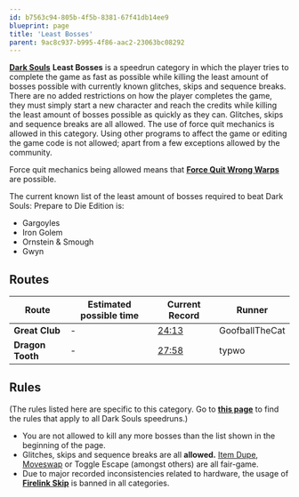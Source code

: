 ```yaml
---
id: b7563c94-805b-4f5b-8381-67f41db14ee9
blueprint: page
title: 'Least Bosses'
parent: 9ac8c937-b995-4f86-aac2-23063bc08292
---
```

[**Dark Souls**](/darksouls)        **Least Bosses** is a speedrun category in which the player tries to complete the game as fast as possible while killing the least amount of bosses possible with currently known glitches, skips and sequence breaks. There are no added restrictions on how the player completes the game, they must simply start a new character and reach the credits while killing the least amount of bosses possible as quickly as they can. Glitches, skips and sequence breaks are all allowed. The use of force quit mechanics is allowed in this category. Using other programs to affect the game or editing the game code is not allowed; apart from a few exceptions allowed by the community.

Force quit mechanics being allowed means that [**Force Quit Wrong Warps**](/darksouls/wrong-warp) are possible.

The current known list of the least amount of bosses required to beat Dark Souls: Prepare to Die Edition is:

- Gargoyles
- Iron Golem
- Ornstein & Smough
- Gwyn

## Routes

| Route | Estimated possible time | Current Record | Runner |
| --- | --- | --- | --- |
| **Great Club** | - | [24:13](https://www.youtube.com/watch?v=JWjOV7aK8u0) | GoofballTheCat |
| **Dragon Tooth** | - | [27:58](https://www.twitch.tv/videos/337059630) | typwo |

## Rules

(The rules listed here are specific to this category. Go to [**this page**](/darksouls#rules) to find the rules that apply to all Dark Souls speedruns.)

- You are not allowed to kill any more bosses than the list shown in the beginning of the page.
- Glitches, skips and sequence breaks are all **allowed.**  [Item Dupe](/darksouls/item-dupe), [Moveswap](/darksouls/moveswap) or Toggle Escape (amongst others) are all fair-game.
- Due to major recorded inconsistencies related to hardware, the usage of [**Firelink Skip**](/darksouls/firelink-skip) is banned in all categories.
